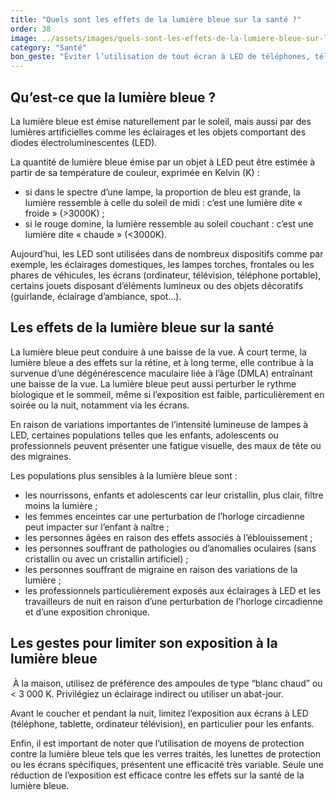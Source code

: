 ```yaml
---
title: "Quels sont les effets de la lumière bleue sur la santé ?"
order: 38
image: ../assets/images/quels-sont-les-effets-de-la-lumiere-bleue-sur-la-sante.jpg
category: "Santé"
bon_geste: "Éviter l’utilisation de tout écran à LED de téléphones, télévision, tablette, ordinateur avant le coucher et pendant la nuit."
---
```


## ­Qu’est-ce que la lumière bleue ?

La lumière bleue est émise naturellement par le soleil, mais aussi par des lumières artificielles comme les éclairages et les objets comportant des diodes électroluminescentes (LED).

La quantité de lumière bleue émise par un objet à LED peut être estimée à partir de sa température de couleur, exprimée en Kelvin (K) :
- si dans le spectre d’une lampe, la proportion de bleu est grande, la lumière ressemble à celle du soleil de midi : c’est une lumière dite « froide » (&gt;3000K) ;
- si le rouge domine, la lumière ressemble au soleil couchant : c’est une lumière dite « chaude » (&lt;3000K).

Aujourd’hui, les LED sont utilisées dans de nombreux dispositifs comme par exemple, les éclairages domestiques, les lampes torches, frontales ou les phares de véhicules, les écrans (ordinateur, télévision, téléphone portable), certains jouets disposant d’éléments lumineux ou des objets décoratifs (guirlande, éclairage d’ambiance, spot…).

## ­Les effets de la lumière bleue sur la santé

La lumière bleue peut conduire à une baisse de la vue. À court terme, la lumière bleue a des effets sur la rétine, et à long terme, elle contribue à la survenue d’une dégénérescence maculaire liée à l’âge (DMLA) entraînant une baisse de la vue.
La lumière bleue peut aussi perturber le rythme biologique et le sommeil, même si l’exposition est faible, particulièrement en soirée ou la nuit, notamment via les écrans.

En raison de variations importantes de l’intensité lumineuse de lampes à LED, certaines populations telles que les enfants, adolescents ou professionnels peuvent présenter une fatigue visuelle, des maux de tête ou des migraines.

Les populations plus sensibles à la lumière bleue sont :
- les nourrissons, enfants et adolescents car leur cristallin, plus clair, filtre moins la lumière ;
- les femmes enceintes car une perturbation de l’horloge circadienne peut impacter sur l’enfant à naître ;
- les personnes âgées en raison des effets associés à l’éblouissement ;
- les personnes souffrant de pathologies ou d’anomalies oculaires (sans cristallin ou avec un cristallin artificiel) ;
- les personnes souffrant de migraine en raison des variations de la lumière ;
- les professionnels particulièrement exposés aux éclairages à LED et les travailleurs de nuit en raison d’une perturbation de l’horloge circadienne et d’une exposition chronique.
­
## Les gestes pour limiter son exposition à la lumière bleue
­
À la maison, utilisez de préférence des ampoules de type “blanc chaud” ou < 3 000 K. Privilégiez un éclairage indirect ou utiliser un abat-jour.

Avant le coucher et pendant la nuit, limitez l’exposition aux écrans à LED (téléphone, tablette, ordinateur télévision), en particulier pour les enfants.

Enfin, il est important de noter que l’utilisation de moyens de protection contre la lumière bleue tels que les verres traités, les lunettes de protection ou les écrans spécifiques, présentent une efficacité très variable. Seule une réduction de l’exposition est efficace contre les effets sur la santé de la lumière bleue.
